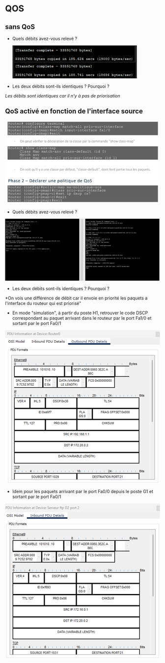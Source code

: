 # QOS

## sans QoS

- Quels débits avez-vous relevé ?

  ![alt text](image-2.png)

- Les deux débits sont-ils identiques ? Pourquoi ?

*Les débits sont identiques car il n'y à pas de priorisation*


## QoS activé en fonction de l'interface source

![alt text](image.png)

- Quels débits avez-vous relevé ?

![alt text](image-1.png)
  
- Les deux débits sont-ils identiques ? Pourquoi ?

*On vois une différence de débit car il envoie en priorité les paquets a l'interface du routeur qui est priorisé"

- En mode "simulation", à partir du poste H1, retrouver le code DSCP correspondant au paquet
arrivant dans le routeur par le port Fa1/0 et sortant par le port Fa0/1

![alt text](image-3.png)

- Idem pour les paquets arrivant par le port Fa0/0 depuis le poste G1 et sortant par le port Fa0/1

![alt text](image-4.png)
